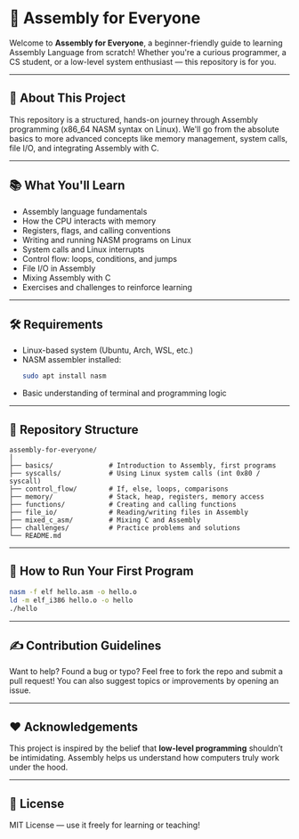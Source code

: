 # 🧠 Assembly for Everyone

Welcome to **Assembly for Everyone**, a beginner-friendly guide to learning Assembly Language from scratch! Whether you're a curious programmer, a CS student, or a low-level system enthusiast — this repository is for you.

---

## 🚀 About This Project

This repository is a structured, hands-on journey through Assembly programming (x86_64 NASM syntax on Linux). We'll go from the absolute basics to more advanced concepts like memory management, system calls, file I/O, and integrating Assembly with C.

---

## 📚 What You'll Learn

- Assembly language fundamentals
- How the CPU interacts with memory
- Registers, flags, and calling conventions
- Writing and running NASM programs on Linux
- System calls and Linux interrupts
- Control flow: loops, conditions, and jumps
- File I/O in Assembly
- Mixing Assembly with C
- Exercises and challenges to reinforce learning

---

## 🛠 Requirements

- Linux-based system (Ubuntu, Arch, WSL, etc.)
- NASM assembler installed:
  ```bash
  sudo apt install nasm
  ```
- Basic understanding of terminal and programming logic

---

## 📁 Repository Structure

```
assembly-for-everyone/
│
├── basics/              # Introduction to Assembly, first programs
├── syscalls/            # Using Linux system calls (int 0x80 / syscall)
├── control_flow/        # If, else, loops, comparisons
├── memory/              # Stack, heap, registers, memory access
├── functions/           # Creating and calling functions
├── file_io/             # Reading/writing files in Assembly
├── mixed_c_asm/         # Mixing C and Assembly
├── challenges/          # Practice problems and solutions
└── README.md
```

---

## 🧪 How to Run Your First Program

```bash
nasm -f elf hello.asm -o hello.o
ld -m elf_i386 hello.o -o hello
./hello
```

---

## ✍️ Contribution Guidelines

Want to help? Found a bug or typo? Feel free to fork the repo and submit a pull request! You can also suggest topics or improvements by opening an issue.

---

## ❤️ Acknowledgements

This project is inspired by the belief that **low-level programming** shouldn’t be intimidating. Assembly helps us understand how computers truly work under the hood.

---

## 📜 License

MIT License — use it freely for learning or teaching!